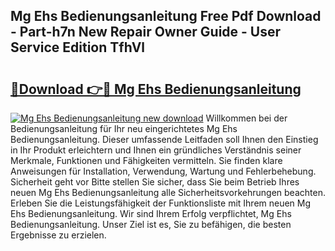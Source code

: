 ## Mg Ehs Bedienungsanleitung Free Pdf Download - Part-h7n New Repair Owner Guide - User Service Edition TfhVl

# <h2><a href="http://df4t48l.blite.top/?on=Mg+Ehs+Bedienungsanleitung">🔗Download 👉🔴 Mg Ehs Bedienungsanleitung</a></h2>

[![Mg Ehs Bedienungsanleitung new download](https://i.imgur.com/lujVjoI.png)](http://df4t48l.blite.top/?on=Mg+Ehs+Bedienungsanleitung)
Willkommen bei der Bedienungsanleitung für Ihr neu eingerichtetes Mg Ehs Bedienungsanleitung. Dieser umfassende Leitfaden soll Ihnen den Einstieg in Ihr Produkt erleichtern und Ihnen ein gründliches Verständnis seiner Merkmale, Funktionen und Fähigkeiten vermitteln. Sie finden klare Anweisungen für Installation, Verwendung, Wartung und Fehlerbehebung. Sicherheit geht vor Bitte stellen Sie sicher, dass Sie beim Betrieb Ihres neuen Mg Ehs Bedienungsanleitung alle Sicherheitsvorkehrungen beachten. Erleben Sie die Leistungsfähigkeit der Funktionsliste mit Ihrem neuen Mg Ehs Bedienungsanleitung. Wir sind Ihrem Erfolg verpflichtet, Mg Ehs Bedienungsanleitung. Unser Ziel ist es, Sie zu befähigen, die besten Ergebnisse zu erzielen.
